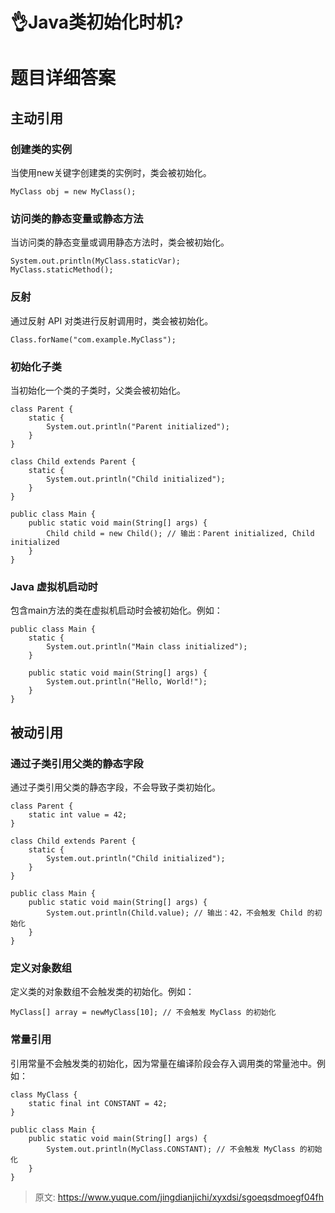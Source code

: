 # 👌Java类初始化时机?

# 题目详细答案
## 主动引用
### 创建类的实例
当使用new关键字创建类的实例时，类会被初始化。

```plain
MyClass obj = new MyClass();
```

### 访问类的静态变量或静态方法
当访问类的静态变量或调用静态方法时，类会被初始化。

```plain
System.out.println(MyClass.staticVar);
MyClass.staticMethod();
```

### 反射
通过反射 API 对类进行反射调用时，类会被初始化。

```plain
Class.forName("com.example.MyClass");
```

### 初始化子类
当初始化一个类的子类时，父类会被初始化。

```plain
class Parent {
    static {
        System.out.println("Parent initialized");
    }
}

class Child extends Parent {
    static {
        System.out.println("Child initialized");
    }
}

public class Main {
    public static void main(String[] args) {
        Child child = new Child(); // 输出：Parent initialized, Child initialized
    }
}
```

### Java 虚拟机启动时
包含main方法的类在虚拟机启动时会被初始化。例如：

```plain
public class Main {
    static {
        System.out.println("Main class initialized");
    }

    public static void main(String[] args) {
        System.out.println("Hello, World!");
    }
}
```

## 被动引用
### 通过子类引用父类的静态字段
通过子类引用父类的静态字段，不会导致子类初始化。

```plain
class Parent {
    static int value = 42;
}

class Child extends Parent {
    static {
        System.out.println("Child initialized");
    }
}

public class Main {
    public static void main(String[] args) {
        System.out.println(Child.value); // 输出：42，不会触发 Child 的初始化
    }
}
```

### 定义对象数组
定义类的对象数组不会触发类的初始化。例如：

```plain
MyClass[] array = newMyClass[10]; // 不会触发 MyClass 的初始化
```

### 常量引用
引用常量不会触发类的初始化，因为常量在编译阶段会存入调用类的常量池中。例如：

```plain
class MyClass {
    static final int CONSTANT = 42;
}

public class Main {
    public static void main(String[] args) {
        System.out.println(MyClass.CONSTANT); // 不会触发 MyClass 的初始化
    }
}
```





> 原文: <https://www.yuque.com/jingdianjichi/xyxdsi/sgoeqsdmoegf04fh>